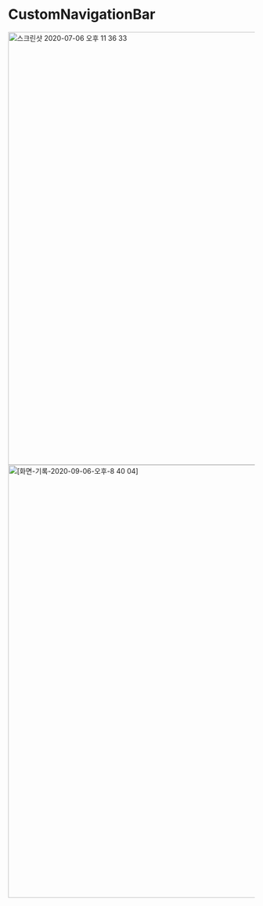 # CustomNavigationBar

<img width="883" alt="스크린샷 2020-07-06 오후 11 36 33" src="https://user-images.githubusercontent.com/52398126/86605581-d7f62100-bfe1-11ea-9529-a99f9c6639ad.png">


<img width="883" alt="[화면-기록-2020-09-06-오후-8 40 04]" src="https://user-images.githubusercontent.com/52398126/92324947-7e61af80-f081-11ea-9606-d5d7591e084f.gif">
